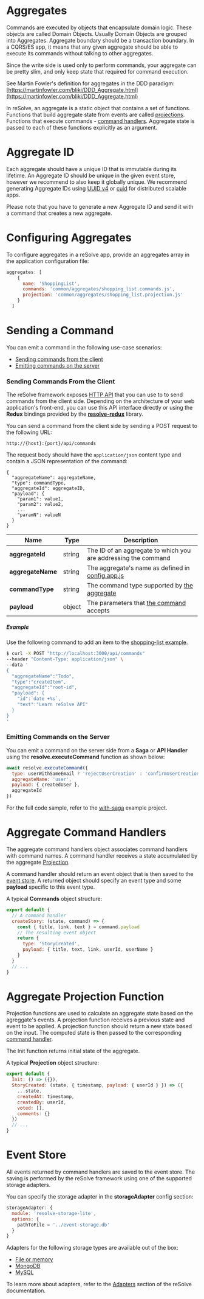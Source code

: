 # Aggregates

Commands are executed by objects that encapsulate domain logic. These objects are called Domain Objects.
Usually Domain Objects are grouped into Aggregates. Aggregate boundary should be a transaction boundary.
In a CQRS/ES app, it means that any given aggregate should be able to execute its commands without talking to other aggregates.

Since the write side is used only to perform commands, your aggregate can be pretty slim, and only keep state that required for command execution.

See Martin Fowler's definition for aggregates in the DDD paradigm: [https://martinfowler.com/bliki/DDD_Aggregate.html](https://martinfowler.com/bliki/DDD_Aggregate.html)

In reSolve, an aggregate is a static object that contains a set of functions. Functions that build aggregate
state from events are called [projections](#aggregate-projection-function).
Functions that execute commands - [command handlers](#command-handler).
Aggregate state is passed to each of these functions explicitly as an argument.

# Aggregate ID

Each aggregate should have a unique ID that is immutable during its lifetime. An Aggregate ID should be unique in the given event store, however we recommend to also keep it
globally unique. We recommend generating Aggregate IDs using [UUID v4](https://github.com/kelektiv/node-uuid#version-4) or [cuid](https://github.com/ericelliott/cuid) for distributed scalable apps.

Please note that you have to generate a new Aggregate ID and send it with a command that creates a new aggregate.

# Configuring Aggregates

To configure aggregates in a reSolve app, provide an aggregates array in the application configuration file:

<!-- prettier-ignore-start -->

[embedmd]:# (../../examples/shopping-list/config.app.js /aggregates: \[/ /\]/)
```js
aggregates: [
    {
      name: 'ShoppingList',
      commands: 'common/aggregates/shopping_list.commands.js',
      projection: 'common/aggregates/shopping_list.projection.js'
    }
  ]
```

<!-- prettier-ignore-end -->

# Sending a Command

You can emit a command in the following use-case scenarios:

- [Sending commands from the client](#sending-commands-from-the-client)
- [Emitting commands on the server](#emitting-commands-on-the-server)

### Sending Commands From the Client

The reSolve framework exposes [HTTP API](../api-reference.md#commands-http-api) that you can use to to send commands from the client side. Depending on the architecture of your web application's front-end, you can use this API interface directly or using the **Redux** bindings provided by the **[resolve-redux](https://github.com/reimagined/resolve/tree/master/packages/core/resolve-redux)** library.

You can send a command from the client side by sending a POST request to the following URL:

```
http://{host}:{port}/api/commands
```

The request body should have the `application/json` content type and contain a JSON representation of the command:

```
{
  "aggregateName": aggregateName,
  "type": commandType,
  "aggregateId": aggregateID,
  "payload": {
    "param1": value1,
    "param2": value2,
    ...
    "paramN": valueN
  }
}
```

| Name              | Type   | Description                                                                                 |
| ----------------- | ------ | ------------------------------------------------------------------------------------------- |
| **aggregateId**   | string | The ID of an aggregate to which you are addressing the command                              |
| **aggregateName** | string | The aggregate's name as defined in [config.app.js](../examples/shopping-list/config.app.js) |
| **commandType**   | string | The command type supported by [the aggregate](../examples/shopping-list/common/aggregates)  |
| **payload**       | object | The parameters that [the command](../examples/shopping-list/common/aggregates) accepts      |

##### Example

Use the following command to add an item to the [shopping-list example](../examples/shopping-list).

```sh
$ curl -X POST "http://localhost:3000/api/commands"
--header "Content-Type: application/json" \
--data '
{
  "aggregateName":"Todo",
  "type":"createItem",
  "aggregateId":"root-id",
  "payload": {
    "id":`date +%s`,
    "text":"Learn reSolve API"
  }
}
'
```

### Emitting Commands on the Server

You can emit a command on the server side from a **Saga** or **API Handler** using the **resolve.executeCommand** function as shown below:

```js
await resolve.executeCommand({
  type: userWithSameEmail ? 'rejectUserCreation' : 'confirmUserCreation',
  aggregateName: 'user',
  payload: { createdUser },
  aggregateId
})
```

For the full code sample, refer to the [with-saga](https://github.com/reimagined/resolve/tree/master/examples/with-saga) example project.

# Aggregate Command Handlers

The aggregate command handlers object associates command handlers with command names. A command handler receives a state accumulated by the aggregate [Projection](#aggregate-projection-function).

A command handler should return an event object that is then saved to the [event store](#event-store). A returned object should specify an event type and some **payload** specific to this event type.

A typical **Commands** object structure:

```js
export default {
  // A command handler
  createStory: (state, command) => {
    const { title, link, text } = command.payload
    // The resulting event object
    return {
      type: 'StoryCreated',
      payload: { title, text, link, userId, userName }
    }
  }
  // ...
}
```

# Aggregate Projection Function

Projection functions are used to calculate an aggregate state based on the agreggate's events. A projection function receives a previous state and event to be applied. A projection function should return a new state based on the input. The computed state is then passed to the corresponding [command handler](#command_handler).

The Init function returns initial state of the aggregate.

A typical **Projection** object structure:

```js
export default {
  Init: () => ({}),
  StoryCreated: (state, { timestamp, payload: { userId } }) => ({
    ...state,
    createdAt: timestamp,
    createdBy: userId,
    voted: [],
    comments: {}
  })
  // ...
}
```

# Event Store

All events returned by command handlers are saved to the event store. The saving is performed by the reSolve framework using one of the supported storage adapters.

You can specify the storage adapter in the **storageAdapter** config section:

```js
storageAdapter: {
  module: 'resolve-storage-lite',
  options: {
    pathToFile = '../event-storage.db'
  }
}
```

Adapters for the following storage types are available out of the box:

- [File or memory](https://github.com/reimagined/resolve/tree/master/packages/adapters/storage-adapters/resolve-storage-lite)
- [MongoDB](https://github.com/reimagined/resolve/tree/master/packages/adapters/storage-adapters/resolve-storage-mongo)
- [MySQL](https://github.com/reimagined/resolve/tree/master/packages/adapters/storage-adapters/resolve-storage-mysql)

To learn more about adapters, refer to the [Adapters](../advanced-techniques.md#adapters) section of the reSolve documentation.
